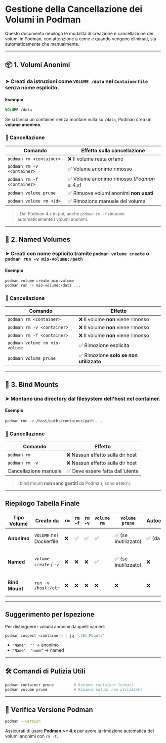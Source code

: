 
# Gestione della Cancellazione dei Volumi in Podman

Questo documento riepiloga le modalità di creazione e cancellazione dei volumi in Podman, con attenzione a come e quando vengono eliminati, sia automaticamente che manualmente.

---

## 📦 1. Volumi Anonimi

### ➤ Creati da istruzioni come `VOLUME /data` nel `Containerfile` **senza nome esplicito**.

#### Esempio
```Dockerfile
VOLUME /data
```
Se si lancia un container senza montare nulla su `/data`, Podman crea un **volume anonimo**.

### 🧨 Cancellazione

| Comando                        | Effetto sulla cancellazione               |
|-------------------------------|-------------------------------------------|
| `podman rm <container>`       | ❌ Il volume resta orfano                 |
| `podman rm -v <container>`    | ✅ Volume anonimo rimosso                 |
| `podman rm -f <container>`    | ✅ Volume anonimo rimosso *(Podman ≥ 4.x)*|
| `podman volume prune`         | ✅ Rimuove volumi anonimi **non usati**   |
| `podman volume rm <id>`       | ✅ Rimozione manuale del volume           |

> ℹ️ Dal Podman 4.x in poi, anche `podman rm -f` rimuove automaticamente i volumi anonimi.

---

## 📛 2. Named Volumes

### ➤ Creati con nome esplicito tramite `podman volume create` o `podman run -v mio-volume:/path`

#### Esempio
```bash
podman volume create mio-volume
podman run -v mio-volume:/data ...
```

### 🧨 Cancellazione

| Comando                          | Effetto                                 |
|----------------------------------|------------------------------------------|
| `podman rm <container>`         | ❌ Il volume **non** viene rimosso        |
| `podman rm -v <container>`      | ❌ Il volume **non** viene rimosso        |
| `podman rm -f <container>`      | ❌ Il volume **non** viene rimosso        |
| `podman volume rm mio-volume`   | ✅ Rimozione esplicita                    |
| `podman volume prune`           | ✅ Rimozione **solo se non utilizzato**   |

---

## 🔗 3. Bind Mounts

### ➤ Montano una directory dal filesystem dell'host nel container.

#### Esempio
```bash
podman run -v /host/path:/container/path ...
```

### 🧨 Cancellazione

| Comando                   | Effetto                        |
|--------------------------|--------------------------------|
| `podman rm`              | ❌ Nessun effetto sulla dir host |
| `podman rm -v`           | ❌ Nessun effetto sulla dir host |
| Cancellazione manuale    | ✅ Deve essere fatta dall'utente |

> I bind mount **non sono gestiti** da Podman, sono esterni.

---

## Riepilogo Tabella Finale

| Tipo Volume      | Creato da              | `rm` | `rm -f` | `rm -v` | `volume rm` | `volume prune` | Autocancellato? | Note                                  |
|------------------|------------------------|------|---------|---------|-------------|----------------|------------------|----------------------------------------|
| **Anonimo**      | `VOLUME` nel Dockerfile| ❌   | ✅      | ✅      | ✅          | ✅ (se inutilizzato) | ✅ (da v4.x)    | Resta orfano senza `-v` prima di v4.x |
| **Named**        | `volume create` / `-v` | ❌   | ❌      | ❌      | ✅          | ✅ (se inutilizzato) | ❌               | Persistente fino a rimozione esplicita |
| **Bind Mount**   | `run -v /host:/ctr`    | ❌   | ❌      | ❌      | ❌          | ❌              | ❌               | Gestione completamente manuale         |

---

## Suggerimento per Ispezione

Per distinguere i volumi anonimi da quelli named:
```bash
podman inspect <container> | jq '.[0].Mounts'
```
- `"Name": ""` → anonimo
- `"Name": "nome"` → named

---

## 🛠 Comandi di Pulizia Utili

```bash
podman container prune         # Rimuove container fermati
podman volume prune            # Rimuove volumi non utilizzati
```

---

## 📌 Verifica Versione Podman

```bash
podman --version
```
Assicurati di usare **Podman >= 4.x** per avere la rimozione automatica dei volumi anonimi con `rm -f`.

